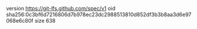 version https://git-lfs.github.com/spec/v1
oid sha256:0c3bf6d7216806d7b978ec23dc2988513810d852df3b3b8aa3d6e97068e6c80f
size 638
